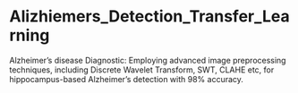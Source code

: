 # Alizhiemers_Detection_Transfer_Learning
Alzheimer’s disease Diagnostic: Employing advanced image preprocessing techniques, including Discrete Wavelet Transform, SWT, CLAHE etc, for hippocampus-based Alzheimer’s detection with 98% accuracy.

